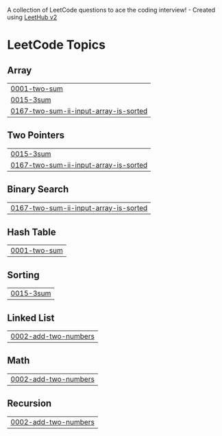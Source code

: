 A collection of LeetCode questions to ace the coding interview! - Created using [LeetHub v2](https://github.com/arunbhardwaj/LeetHub-2.0)
<!---LeetCode Topics Start-->
# LeetCode Topics
## Array
|  |
| ------- |
| [0001-two-sum](https://github.com/codexcherry/BitByBit/tree/master/0001-two-sum) |
| [0015-3sum](https://github.com/codexcherry/BitByBit/tree/master/0015-3sum) |
| [0167-two-sum-ii-input-array-is-sorted](https://github.com/codexcherry/BitByBit/tree/master/0167-two-sum-ii-input-array-is-sorted) |
## Two Pointers
|  |
| ------- |
| [0015-3sum](https://github.com/codexcherry/BitByBit/tree/master/0015-3sum) |
| [0167-two-sum-ii-input-array-is-sorted](https://github.com/codexcherry/BitByBit/tree/master/0167-two-sum-ii-input-array-is-sorted) |
## Binary Search
|  |
| ------- |
| [0167-two-sum-ii-input-array-is-sorted](https://github.com/codexcherry/BitByBit/tree/master/0167-two-sum-ii-input-array-is-sorted) |
## Hash Table
|  |
| ------- |
| [0001-two-sum](https://github.com/codexcherry/BitByBit/tree/master/0001-two-sum) |
## Sorting
|  |
| ------- |
| [0015-3sum](https://github.com/codexcherry/BitByBit/tree/master/0015-3sum) |
## Linked List
|  |
| ------- |
| [0002-add-two-numbers](https://github.com/codexcherry/BitByBit/tree/master/0002-add-two-numbers) |
## Math
|  |
| ------- |
| [0002-add-two-numbers](https://github.com/codexcherry/BitByBit/tree/master/0002-add-two-numbers) |
## Recursion
|  |
| ------- |
| [0002-add-two-numbers](https://github.com/codexcherry/BitByBit/tree/master/0002-add-two-numbers) |
<!---LeetCode Topics End-->